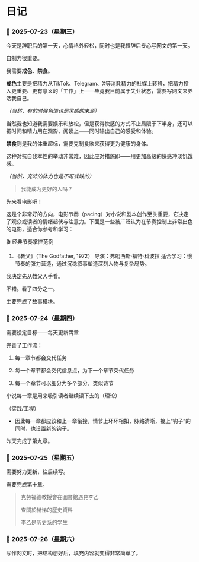 # 日记

###  📅 2025-07-23（星期三）

今天是辞职后的第一天，心情格外轻松，同时也是我裸辞后专心写网文的第一天。

自制力很重要。

我需要**戒色**、**禁食**。

**戒色**主要是把精力从TikTok、Telegram、X等消耗精力的社媒上转移，把精力投入更重要、更有意义的「工作」上——毕竟我目前属于失业状态，需要写网文来养活我自己。

*（当然，有的时候色情也是灵感的来源）*



当然我也知道我需要娱乐和放松，但是获得快感的方式不止局限于下半身，还可以把时间和精力用在观影、阅读上——同时输出自己的感受和体验。

**禁食**则是我的体重超标，需要克制食欲来获得更为健康的身体。

这种对抗自我本性的举动非常难，因此应对措施即——用更加高级的快感冲淡饥饿感。

*（当然，充沛的体力也是不可或缺的）*

> 我能成为更好的人吗？

先来看电影吧！

这是个非常好的方向，电影节奏（pacing）对小说和剧本创作至关重要，它决定了观众或读者的情绪起伏与注意力。下面是一些被广泛认为在节奏控制上非常出色的电影，适合你参考和学习：

🎬 经典节奏掌控范例

1. 《教父》（The Godfather, 1972）
导演：弗朗西斯·福特·科波拉
适合学习：慢节奏的张力营造，通过沉稳叙事塑造深刻人物与复杂局势。


我决定先从教父入手看。

不错。看了四分之一。

主要完成了故事模块。


###  📅 2025-07-24（星期四）

需要设定目标——每天更新两章

完善了工作流：

1. 每一章节都会交代任务

2. 每一个章节都会交代信息点，为下一个章节交代任务

3. 每一个章节可以细分为多个部分，类似诗节

小说每一章是用来吸引读者继续读下去的（理论）

（实践/工程）

- 因此每一章都应该和上一章衔接，情节上环环相扣，脉络清晰，接上“钩子”的同时，也设置新的钩子。

昨天完成了第九章。


###  📅 2025-07-25（星期五）

需要努力更新，往后续写。

需要完成第十章。


>克勞福德教授會在圖書館遇見李乙
>
>查關於赫悌的歷史資料
>
>李乙是历史系的学生


###  📅 2025-07-26（星期六）

写作网文时，把结构想好后，填充内容就变得非常简单了。

